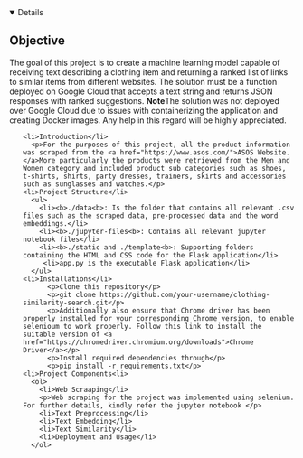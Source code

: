 <details open>

  <h2>Objective</h2>
<p>The goal of this project is to create a machine learning model capable of receiving text describing a clothing item and returning a ranked list of links to similar items from different websites. The solution must be a function deployed on Google Cloud that accepts a text string and returns JSON responses with ranked suggestions.
  <b>Note</b>The solution was not deployed over Google Cloud due to issues with containerizing the application and creating Docker images. Any help in this regard will be highly appreciated.<p>
  <ol>
    
    <li>Introduction</li>
      <p>For the purposes of this project, all the product information was scraped from the <a href="https://www.asos.com/">ASOS Website.</a>More particularly the products were retrieved from the Men and Women category and included product sub categories such as shoes, t-shirts, shirts, party dresses, trainers, skirts and accessories such as sunglasses and watches.</p>
    <li>Project Structure</li>
      <ul>
        <li><b>./data<b>: Is the folder that contains all relevant .csv files such as the scraped data, pre-processed data and the word embeddings.</li>
        <li><b>./jupyter-files<b>: Contains all relevant jupyter notebook files</li>
        <li><b>./static and ./template<b>: Supporting folders containing the HTML and CSS code for the Flask application</li>
         <li>app.py is the executable Flask application</li>
      </ul>
    <li>Installations</li>
          <p>Clone this repository</p>
          <p>git clone https://github.com/your-username/clothing-similarity-search.git</p>
          <p>Additionally also ensure that Chrome driver has been properly installed for your corresponding Chrome version, to enable selenioum to work properly. Follow this link to install the suitable version of <a href="https://chromedriver.chromium.org/downloads">Chrome Driver</a></p>
          <p>Install required dependencies through</p>
          <p>pip install -r requirements.txt</p>
    <li>Project Components<li>
      <ol>
        <li>Web Scraaping</li>
        <p>Web scraping for the project was implemented using selenium. For further details, kindly refer the jupyter notebook </p>
        <li>Text Preprocessing</li>
        <li>Text Embedding</li>
        <li>Text Similarity</li>
        <li>Deployment and Usage</li>
      </ol>
  </ol>
  
</details>
